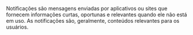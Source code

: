 Notificações são mensagens enviadas por aplicativos ou sites que fornecem informações curtas, oportunas e relevantes quando ele não está em uso. As notificações são, geralmente, conteúdos relevantes para os usuários.